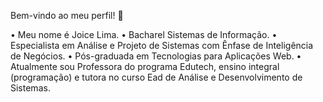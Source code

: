 Bem-vindo ao meu perfil! 👋

• Meu nome é Joice Lima.
• Bacharel Sistemas de Informação.
• Especialista em Análise e Projeto de Sistemas com Ênfase de Inteligência de Negócios.
• Pós-graduada em Tecnologias para Aplicações Web.
• Atualmente sou Professora do programa Edutech, ensino integral (programação) e tutora no curso Ead de Análise e Desenvolvimento de Sistemas.

